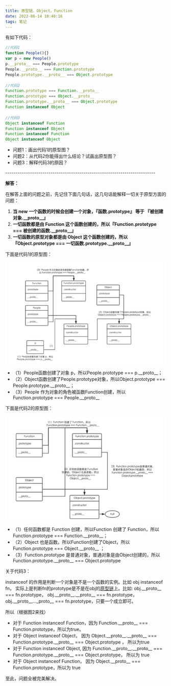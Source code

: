 ```yaml
---
title: 原型链、Object、Function
date: 2022-06-14 10:40:16
tags: 笔记
---
```


有如下代码：

```javascript
//代码1
function People(){}
var p = new People()
p.__proto__ === People.prototype 
People.__proto__ === Function.prototype
People.prototype.__proto__ === Object.prototype
 
//代码2
Function.prototype === Function.__proto__         
Function.prototype === Object.__proto__           
Function.prototype.__proto__ === Object.prototype 
Function instanceof Object
 
//代码3
Object instanceof Function
Function instanceof Object
Function instanceof Function
Object instanceof Object
```

- 问题1：画出代码1的原型图？
- 问题2：从代码2你能得出什么结论？试画出原型图？
- 问题3：解释代码3的原因？

\-------------------------------------------------------------------------

**解答：**

在解答上面的问题之前，先记住下面几句话，这几句话能解释一切关于原型方面的问题：

1. **当 new 一个函数的时候会创建一个对象，『函数.prototype』 等于 『被创建对象.\_\_proto\_\_』**
2. **一切函数都是由 Function 这个函数创建的，所以『Function.prototype === 被创建的函数.\_\_proto\_\_』**
3. **一切函数的原型对象都是由 Object 这个函数创建的，所以『Object.prototype === 一切函数.prototype.\_\_proto\_\_』**

下面是代码1的原型图：

![](%E5%8E%9F%E5%9E%8B%E9%93%BE%E3%80%81Object%E3%80%81Function/format,png.png)

- （1）People函数创建了对象 p，所以People.prototype === p.\_\_proto\_\_；
- （2）Object函数创建了People.prototype对象，所以Object.prototype === People.prototype.\_\_proto\_\_；
- （3）People 作为对象的角色被函数Function创建，所以 Function.prototype === People.\_\_proto\_\_

下面是代码2的原型图：

![](%E5%8E%9F%E5%9E%8B%E9%93%BE%E3%80%81Object%E3%80%81Function/format,png-16551744278251.png)

- （1）任何函数都是 Function 创建，所以Function 创建了 Function，所以 Function.prototype === Function.\_\_proto\_\_；
- （2）Object 也是函数。所以Function创建了Object，所以 Function.prototype === Object.\_\_proto\_\_ ；
- （3）Function.prototype 是普通对象，普通对象是由Object创建的，所以 Function.prototype.\_\_proto\_\_ === Object.prototype

关于代码3：

instanceof 的作用是判断一个对象是不是一个函数的实例。比如 obj instanceof fn， 实际上是判断fn的prototype是不是在obj的[原型链](https://so.csdn.net/so/search?q=%E5%8E%9F%E5%9E%8B%E9%93%BE&spm=1001.2101.3001.7020)上。比如: obj.\_\_proto\_\_ === fn.prototype， obj.\_\_proto\_\_.\_\_proto\_\_ === fn.prototype，obj.\_\_proto\_\_...\_proto\_\_ === fn.prototype，只要一个成立即可。

所以（根据图2来找）

- 对于 Function instanceof Function，因为 Function.\_\_proto\_\_ === Function.prototype，所以为true。
- 对于 Object instanceof Object， 因为 Object.\_\_proto\_\_.\_\_proto\_\_ === Function.prototype.\_\_proto\_\_ === Object.prototype ， 所以为true
- 对于 Function instanceof Object, 因为 Function.\_\_proto\_\_.\_\_proto\_\_ === Function.prototype.\_\_proto\_\_ === Object.prototype， 所以为 true
- 对于 Object instanceof Function， 因为 Object.\_\_proto\_\_ === Function.prototype，所以为 true

至此，问题全被完美解决。
